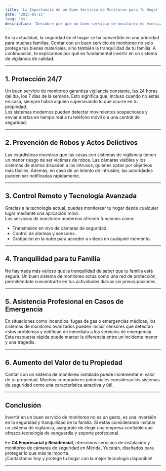 ```yaml
---
title: 'La Importancia de un Buen Servicio de Monitoreo para Tu Hogar'
date: '2025-01-15'
lang: 'es'
description: 'Descubre por qué un buen servicio de monitoreo es esencial para proteger tu hogar y garantizar la seguridad de tu familia.'
---
```


En la actualidad, la seguridad en el hogar se ha convertido en una prioridad para muchas familias. Contar con un buen servicio de monitoreo no solo protege tus bienes materiales, sino también la tranquilidad de tu familia. A continuación, te explicamos por qué es fundamental invertir en un sistema de vigilancia de calidad.

---

## 1. **Protección 24/7**

Un buen servicio de monitoreo garantiza vigilancia constante, las 24 horas del día, los 7 días de la semana. Esto significa que, incluso cuando no estás en casa, siempre habrá alguien supervisando lo que ocurre en tu propiedad.  
Los sistemas modernos pueden detectar movimientos sospechosos y enviar alertas en tiempo real a tu teléfono móvil o a una central de seguridad.

---

## 2. **Prevención de Robos y Actos Delictivos**

Las estadísticas muestran que las casas con sistemas de vigilancia tienen un menor riesgo de ser víctimas de robos. Las cámaras visibles y los sistemas de alarma disuaden a los intrusos, quienes optan por objetivos más fáciles. Además, en caso de un intento de intrusión, las autoridades pueden ser notificadas rápidamente.

---

## 3. **Control Remoto y Tecnología Avanzada**

Gracias a la tecnología actual, puedes monitorear tu hogar desde cualquier lugar mediante una aplicación móvil.  
Los servicios de monitoreo modernos ofrecen funciones como:  
- Transmisión en vivo de cámaras de seguridad.  
- Control de alarmas y sensores.  
- Grabación en la nube para acceder a videos en cualquier momento.

---

## 4. **Tranquilidad para tu Familia**

No hay nada más valioso que la tranquilidad de saber que tu familia está segura. Un buen sistema de monitoreo actúa como una red de protección, permitiéndote concentrarte en tus actividades diarias sin preocupaciones.

---

## 5. **Asistencia Profesional en Casos de Emergencia**

En situaciones como incendios, fugas de gas o emergencias médicas, los sistemas de monitoreo avanzados pueden incluir sensores que detectan estos problemas y notifican de inmediato a los servicios de emergencia.  
Esta respuesta rápida puede marcar la diferencia entre un incidente menor y una tragedia.

---

## 6. **Aumento del Valor de tu Propiedad**

Contar con un sistema de monitoreo instalado puede incrementar el valor de tu propiedad. Muchos compradores potenciales consideran los sistemas de seguridad como una característica atractiva y útil.

---

## Conclusión

Invertir en un buen servicio de monitoreo no es un gasto, es una inversión en la seguridad y tranquilidad de tu familia. Si estás considerando instalar un sistema de vigilancia, asegúrate de elegir una empresa confiable que ofrezca tecnología de vanguardia y soporte profesional.

En **C4 Empresarial y Residencial**, ofrecemos servicios de instalación y monitoreo de cámaras de seguridad en Mérida, Yucatán, diseñados para proteger lo que más te importa.  
¡Contáctanos hoy y protege tu hogar con la mejor tecnología disponible!

---
